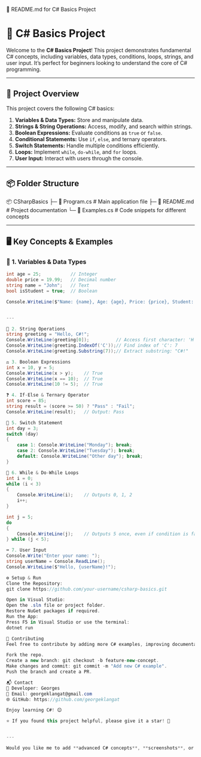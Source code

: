 📄 README.md for C# Basics Project
# 🚀 C# Basics Project
Welcome to the **C# Basics Project**! This project demonstrates fundamental C# concepts, including variables, data types, conditions, loops, strings, and user input. It’s perfect for beginners looking to understand the core of C# programming.

---

## 🎯 **Project Overview**
This project covers the following C# basics:
1. **Variables & Data Types:** Store and manipulate data.  
2. **Strings & String Operations:** Access, modify, and search within strings.  
3. **Boolean Expressions:** Evaluate conditions as `true` or `false`.  
4. **Conditional Statements:** Use `if`, `else`, and ternary operators.  
5. **Switch Statements:** Handle multiple conditions efficiently.  
6. **Loops:** Implement `while`, `do-while`, and `for` loops.  
7. **User Input:** Interact with users through the console.  

---


## 📦 **Folder Structure**
📦 CSharpBasics ├─ 📜 Program.cs # Main application file ├─ 📜 README.md # Project documentation └─ 📜 Examples.cs # Code snippets for different concepts


---

## 🖥️ **Key Concepts & Examples**
### 📝 **1. Variables & Data Types**
```csharp
int age = 25;           // Integer
double price = 19.99;   // Decimal number
string name = "John";   // Text
bool isStudent = true;  // Boolean

Console.WriteLine($"Name: {name}, Age: {age}, Price: {price}, Student: {isStudent}");


---

🔡 2. String Operations
string greeting = "Hello, C#!";
Console.WriteLine(greeting[0]);          // Access first character: 'H'
Console.WriteLine(greeting.IndexOf('C'));// Find index of 'C': 7
Console.WriteLine(greeting.Substring(7));// Extract substring: "C#!"

⚖️ 3. Boolean Expressions
int x = 10, y = 5;
Console.WriteLine(x > y);    // True
Console.WriteLine(x == 10);  // True
Console.WriteLine(10 != 5);  // True

❓ 4. If-Else & Ternary Operator
int score = 85;
string result = (score >= 50) ? "Pass" : "Fail";
Console.WriteLine(result);   // Output: Pass

🔀 5. Switch Statement
int day = 3;
switch (day)
{
    case 1: Console.WriteLine("Monday"); break;
    case 2: Console.WriteLine("Tuesday"); break;
    default: Console.WriteLine("Other day"); break;
}

🔄 6. While & Do-While Loops
int i = 0;
while (i < 3)
{
    Console.WriteLine(i);    // Outputs 0, 1, 2
    i++;
}

int j = 5;
do
{
    Console.WriteLine(j);    // Outputs 5 once, even if condition is false
} while (j < 5);

⌨️ 7. User Input
Console.Write("Enter your name: ");
string userName = Console.ReadLine();
Console.WriteLine($"Hello, {userName}!");

⚙️ Setup & Run
Clone the Repository:
git clone https://github.com/your-username/csharp-basics.git

Open in Visual Studio:
Open the .sln file or project folder.
Restore NuGet packages if required.
Run the App:
Press F5 in Visual Studio or use the terminal:
dotnet run

🤝 Contributing
Feel free to contribute by adding more C# examples, improving documentation, or fixing bugs.

Fork the repo.
Create a new branch: git checkout -b feature-new-concept.
Make changes and commit: git commit -m "Add new C# example".
Push the branch and create a PR.

📬 Contact
👤 Developer: Georges
📧 Email: georgeklangat@gmail.com
🌐 GitHub: https://github.com/georgeklangat

Enjoy learning C#! 😊

⭐ If you found this project helpful, please give it a star! 🌟


---

Would you like me to add **advanced C# concepts**, **screenshots**, or **compilation instructions**? 😊






